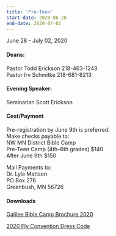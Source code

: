 ```yaml
---
title: 'Pre-Teen'
start-date: 2020-06-28
end-date: 2020-07-02
---
```


June 28 - July 02, 2020

#### Deans:

Pastor Todd Erickson 218-463-1243  
Pastor Irv Schmitke 218-681-8213

#### Evening Speaker:

Seminarian Scott Erickson

#### Cost/Payment

Pre-registration by June 9th is preferred.  
Make checks payable to:  
NW MN District Bible Camp  
Pre-Teen Camp (4th–6th grades) $140  
After June 9th $150

Mail Payments to:  
Dr. Lyle Mattson  
PO Box 276  
Greenbush, MN 56726

#### Downloads

[Galilee Bible Camp Brochure 2020](/files/galilee-bible-camp-2020-brochure.pdf)

[2020 Fly Convention Dress Code](/files/2019-fly-convention-dress-code.pdf)

